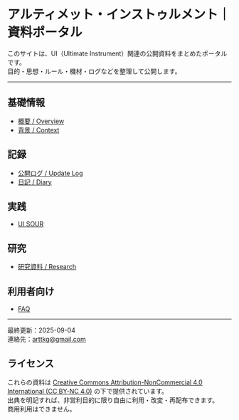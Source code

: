 # アルティメット・インストゥルメント｜資料ポータル

このサイトは、UI（Ultimate Instrument）関連の公開資料をまとめたポータルです。  
目的・思想・ルール・機材・ログなどを整理して公開します。

---

## 基礎情報
- [概要 / Overview](docs/overview.md)
- [背景 / Context](docs/context.md)

## 記録
- [公開ログ / Update Log](docs/logs.md)
- [日記 / Diary](docs/diary/index.md)

## 実践
- [UI SOUR](docs/ui_sour/index.md)

## 研究
- [研究資料 / Research](docs/research/index.mdindex.md)

## 利用者向け
- [FAQ](docs/faq.md)

---

最終更新：2025-09-04  
連絡先：arttkg@gmail.com

## ライセンス
これらの資料は [Creative Commons Attribution-NonCommercial 4.0 International (CC BY-NC 4.0)](https://creativecommons.org/licenses/by-nc/4.0/deed.ja) の下で提供されています。  
出典を明記すれば、非営利目的に限り自由に利用・改変・再配布できます。  
商用利用はできません。
